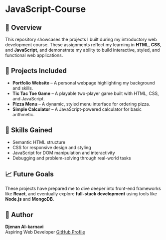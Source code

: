 # JavaScript-Course

## 📌 Overview
This repository showcases the projects I built during my introductory web development course. These assignments reflect my learning in **HTML**, **CSS**, and **JavaScript**, and demonstrate my ability to build interactive, styled, and functional web applications.

## 🚀 Projects Included
- **Portfolio Website** – A personal webpage highlighting my background and skills.
- **Tic Tac Toe Game** – A playable two-player game built with HTML, CSS, and JavaScript.
- **Pizza Menu** – A dynamic, styled menu interface for ordering pizza.
- **Simple Calculator** – A JavaScript-powered calculator for basic arithmetic.

## 🎯 Skills Gained
- Semantic HTML structure
- CSS for responsive design and styling
- JavaScript for DOM manipulation and interactivity
- Debugging and problem-solving through real-world tasks

## 📈 Future Goals
These projects have prepared me to dive deeper into front-end frameworks like **React**, and eventually explore **full-stack development** using tools like **Node.js** and **MongoDB**.

## 🧠 Author
**Djenan Al-karnavi**  
Aspiring Web Developer
[GitHub Profile](https://github.com/DjenanAlkarnavi)
